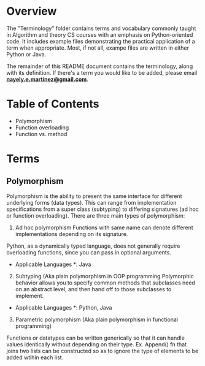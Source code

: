 # Overview

The "Terminology" folder contains terms and vocabulary commonly taught in Algorithm and theory CS courses with an emphasis on Python-oriented code. It includes example files demonstrating the practical application of a term when appropriate. Most, if not all, exampe files are written in either Python or Java.

The remainder of this README document contains the terminology, along with its definition. If there's a term you would like to be added, please email **nayely.e.martinez@gmail.com**.

# Table of Contents
* Polymorphism
* Function overloading
* Function vs. method

# Terms
## Polymorphism

Polymorphism is the ability to present the same interface for different underlying forms (data types).
This can range from implementation specifications from a super class (subtyping) to differing signatures (ad hoc or function overloading).
There are three main types of polymorphism:

1. Ad hoc polymorphism
Functions with same name can denote different implementations depending on its signature.

Python, as a dynamically typed language, does not generally require overloading functions, since you can pass in optional arguments.
* Applicable Languages *: Java

2. Subtyping
(Aka plain polymorphism in OOP programming
Polymorphic behavior allows you to specify common methods that subclasses need on an abstract level, and then hand off to those subclasses to implement.
* Applicable Languages *: Python, Java

3. Parametric polymorphism
(Aka plain polymorphism in functional programming)

Functions or datatypes can be written generically so that it can handle values identically without depending on their type.
Ex. Append() fn that joins two lists can be constructed so as to ignore the type of elements to be added wtihin each list.
